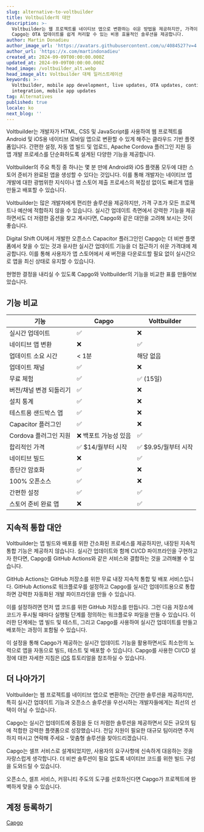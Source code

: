 ```yaml
---
slug: alternative-to-voltbuilder
title: Voltbuilder의 대안
description: >-
  Voltbuilder는 웹 프로젝트를 네이티브 앱으로 변환하는 쉬운 방법을 제공하지만, 가격이 모든 사람에게 적합하지 않을 수 있습니다.
  Capgo는 OTA 업데이트를 쉽게 처리할 수 있는 비용 효율적인 솔루션을 제공합니다.
author: Martin Donadieu
author_image_url: 'https://avatars.githubusercontent.com/u/4084527?v=4'
author_url: 'https://x.com/martindonadieu'
created_at: 2024-09-09T00:00:00.000Z
updated_at: 2024-09-09T00:00:00.000Z
head_image: /voltbuilder_alt.webp
head_image_alt: Voltbuilder 대체 일러스트레이션
keywords: >-
  Voltbuilder, mobile app development, live updates, OTA updates, continuous
  integration, mobile app updates
tag: Alternatives
published: true
locale: ko
next_blog: ''
---
```

Voltbuilder는 개발자가 HTML, CSS 및 JavaScript를 사용하여 웹 프로젝트를 Android 및 iOS용 네이티브 모바일 앱으로 변환할 수 있게 해주는 클라우드 기반 플랫폼입니다. 간편한 설정, 자동 앱 빌드 및 업로드, Apache Cordova 플러그인 지원 등 앱 개발 프로세스를 단순화하도록 설계된 다양한 기능을 제공합니다.

Voltbuilder의 주요 특징 중 하나는 몇 분 만에 Android와 iOS 플랫폼 모두에 대한 스토어 준비가 완료된 앱을 생성할 수 있다는 것입니다. 이를 통해 개발자는 네이티브 앱 개발에 대한 광범위한 지식이나 앱 스토어 제출 프로세스의 복잡성 없이도 빠르게 앱을 만들고 배포할 수 있습니다.

Voltbuilder는 많은 개발자에게 편리한 솔루션을 제공하지만, 가격 구조가 모든 프로젝트나 예산에 적합하지 않을 수 있습니다. 실시간 업데이트 측면에서 강력한 기능을 제공하면서도 더 저렴한 옵션을 찾고 계시다면, Capgo와 같은 대안을 고려해 보시는 것이 좋습니다.

Digital Shift OU에서 개발한 오픈소스 Capacitor 플러그인인 Capgo는 더 비싼 플랫폼에서 찾을 수 있는 것과 유사한 실시간 업데이트 기능을 더 접근하기 쉬운 가격대에 제공합니다. 이를 통해 사용자가 앱 스토어에서 새 버전을 다운로드할 필요 없이 실시간으로 앱을 최신 상태로 유지할 수 있습니다.

현명한 결정을 내리실 수 있도록 Capgo와 Voltbuilder의 기능을 비교한 표를 만들어보았습니다.

## 기능 비교

| 기능 | Capgo | Voltbuilder |
| --- | --- | --- |
| 실시간 업데이트 | ✅ | ❌ |
| 네이티브 앱 변환 | ❌ | ✅ |
| 업데이트 소요 시간 | < 1분 | 해당 없음 |
| 업데이트 채널 | ✅ | ❌ |
| 무료 체험 | ✅ | ✅ (15일) |
| 버전/채널 변경 되돌리기 | ✅ | ❌ |
| 설치 통계 | ✅ | ❌ |
| 테스트용 샌드박스 앱 | ✅ | ❌ |
| Capacitor 플러그인 | ✅ | ❌ |
| Cordova 플러그인 지원 | ❌ 백포트 가능성 있음 | ✅ |
| 합리적인 가격 | ✅ $14/월부터 시작 | ✅ $9.95/월부터 시작 |
| 네이티브 빌드 | ❌ | ✅ |
| 종단간 암호화 | ✅ | ❌ |
| 100% 오픈소스 | ✅ | ❌ |
| 간편한 설정 | ✅ | ✅ |
| 스토어 준비 완료 앱 | ❌ | ✅ |

## 지속적 통합 대안

Voltbuilder는 앱 빌드와 배포를 위한 간소화된 프로세스를 제공하지만, 내장된 지속적 통합 기능은 제공하지 않습니다. 실시간 업데이트와 함께 CI/CD 파이프라인을 구현하고자 한다면, Capgo를 GitHub Actions와 같은 서비스와 결합하는 것을 고려해볼 수 있습니다.

GitHub Actions는 GitHub 저장소를 위한 무료 내장 지속적 통합 및 배포 서비스입니다. GitHub Actions로 워크플로우를 설정하고 Capgo를 실시간 업데이트용으로 통합하면 강력한 자동화된 개발 파이프라인을 만들 수 있습니다.

이를 설정하려면 먼저 앱 코드를 위한 GitHub 저장소를 만듭니다. 그런 다음 저장소에 코드가 푸시될 때마다 실행될 단계를 정의하는 워크플로우 파일을 만들 수 있습니다. 이러한 단계에는 앱 빌드 및 테스트, 그리고 Capgo를 사용하여 실시간 업데이트를 만들고 배포하는 과정이 포함될 수 있습니다.

이 설정을 통해 Capgo가 제공하는 실시간 업데이트 기능을 활용하면서도 최소한의 노력으로 앱을 자동으로 빌드, 테스트 및 배포할 수 있습니다. Capgo를 사용한 CI/CD 설정에 대한 자세한 지침은 [iOS](https://capgo.app/blog/automatic-capacitor-android-build-github-action/) 튜토리얼을 참조하실 수 있습니다.

## 더 나아가기

Voltbuilder는 웹 프로젝트를 네이티브 앱으로 변환하는 간단한 솔루션을 제공하지만, 특히 실시간 업데이트 기능과 오픈소스 솔루션을 우선시하는 개발자들에게는 최선의 선택이 아닐 수 있습니다.

Capgo는 실시간 업데이트에 중점을 둔 더 저렴한 솔루션을 제공하면서 모든 규모의 팀에 적합한 강력한 플랫폼으로 성장했습니다. 전담 지원이 필요한 대규모 팀이라면 주저하지 마시고 연락해 주세요 - 맞춤형 솔루션을 찾아드리겠습니다.

Capgo는 셀프 서비스로 설계되었지만, 사용자의 요구사항에 신속하게 대응하는 것을 자랑스럽게 생각합니다. 더 비싼 솔루션이 필요 없도록 네이티브 코드를 위한 빌드 구성을 도와드릴 수 있습니다.

오픈소스, 셀프 서비스, 커뮤니티 주도의 도구를 선호하신다면 Capgo가 프로젝트에 완벽하게 맞을 수 있습니다.

## 계정 등록하기

[Capgo](/register/)
